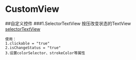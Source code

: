 # CustomView
##自定义控件 
###1.SelectorTextView 按压改变状态的TextView
[selectorTextView](https://github.com/zhanf/CustomView/blob/master/images/selectorTextview.gif?raw=true)
```
使用：
1.clickable = "true"
2.isChangeStatus = "true"
3.设置colorSelector、strokeColor等属性
```
